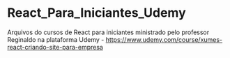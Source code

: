 # React_Para_Iniciantes_Udemy
Arquivos do cursos de React para iniciantes ministrado pelo professor Reginaldo na plataforma Udemy - https://www.udemy.com/course/xumes-react-criando-site-para-empresa
